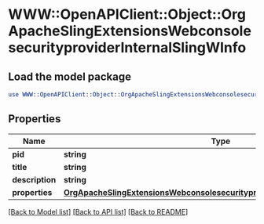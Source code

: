 # WWW::OpenAPIClient::Object::OrgApacheSlingExtensionsWebconsolesecurityproviderInternalSlingWInfo

## Load the model package
```perl
use WWW::OpenAPIClient::Object::OrgApacheSlingExtensionsWebconsolesecurityproviderInternalSlingWInfo;
```

## Properties
Name | Type | Description | Notes
------------ | ------------- | ------------- | -------------
**pid** | **string** |  | [optional] 
**title** | **string** |  | [optional] 
**description** | **string** |  | [optional] 
**properties** | [**OrgApacheSlingExtensionsWebconsolesecurityproviderInternalSlingWProperties**](OrgApacheSlingExtensionsWebconsolesecurityproviderInternalSlingWProperties.md) |  | [optional] 

[[Back to Model list]](../README.md#documentation-for-models) [[Back to API list]](../README.md#documentation-for-api-endpoints) [[Back to README]](../README.md)


